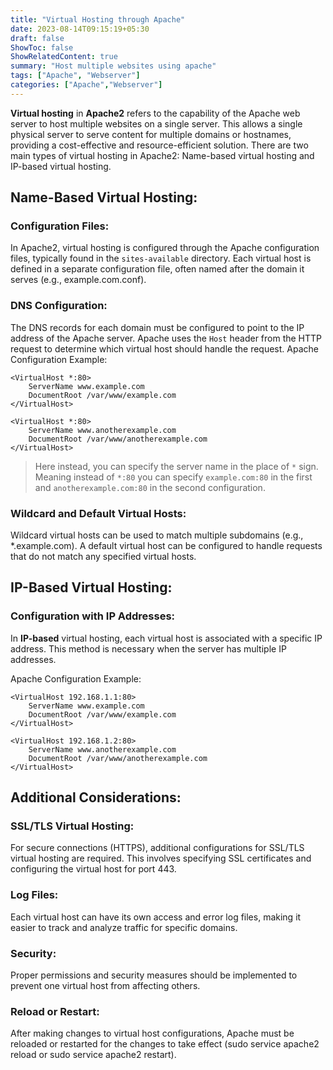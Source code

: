 ```yaml
---
title: "Virtual Hosting through Apache"
date: 2023-08-14T09:15:19+05:30
draft: false
ShowToc: false
ShowRelatedContent: true
summary: "Host multiple websites using apache"
tags: ["Apache", "Webserver"]
categories: ["Apache","Webserver"]
---
```


**Virtual hosting** in **Apache2** refers to the capability of the Apache web server to host multiple websites on a single server. This allows a single physical server to serve content for multiple domains or hostnames, providing a cost-effective and resource-efficient solution. There are two main types of virtual hosting in Apache2: Name-based virtual hosting and IP-based virtual hosting.

## Name-Based Virtual Hosting:
### Configuration Files:

In Apache2, virtual hosting is configured through the Apache configuration files, typically found in the `sites-available` directory.
Each virtual host is defined in a separate configuration file, often named after the domain it serves (e.g., example.com.conf).

### DNS Configuration:

The DNS records for each domain must be configured to point to the IP address of the Apache server.
Apache uses the `Host` header from the HTTP request to determine which virtual host should handle the request.
Apache Configuration Example:

```
<VirtualHost *:80>
    ServerName www.example.com
    DocumentRoot /var/www/example.com
</VirtualHost>

<VirtualHost *:80>
    ServerName www.anotherexample.com
    DocumentRoot /var/www/anotherexample.com
</VirtualHost>
```
> Here instead, you can specify the server name in the place of `*` sign.
Meaning instead of `*:80` you can specify `example.com:80` in the first and `anotherexample.com:80` in the second configuration.

### Wildcard and Default Virtual Hosts:

Wildcard virtual hosts can be used to match multiple subdomains (e.g., *.example.com).
A default virtual host can be configured to handle requests that do not match any specified virtual hosts.

## IP-Based Virtual Hosting:

### Configuration with IP Addresses:

In **IP-based** virtual hosting, each virtual host is associated with a specific IP address.
This method is necessary when the server has multiple IP addresses.

Apache Configuration Example:

```
<VirtualHost 192.168.1.1:80>
    ServerName www.example.com
    DocumentRoot /var/www/example.com
</VirtualHost>

<VirtualHost 192.168.1.2:80>
    ServerName www.anotherexample.com
    DocumentRoot /var/www/anotherexample.com
</VirtualHost>
```

## Additional Considerations:

### SSL/TLS Virtual Hosting:

For secure connections (HTTPS), additional configurations for SSL/TLS virtual hosting are required.
This involves specifying SSL certificates and configuring the virtual host for port 443.

### Log Files:
Each virtual host can have its own access and error log files, making it easier to track and analyze traffic for specific domains.

### Security:
Proper permissions and security measures should be implemented to prevent one virtual host from affecting others.

### Reload or Restart:
After making changes to virtual host configurations, Apache must be reloaded or restarted for the changes to take effect (sudo service apache2 reload or sudo service apache2 restart).
